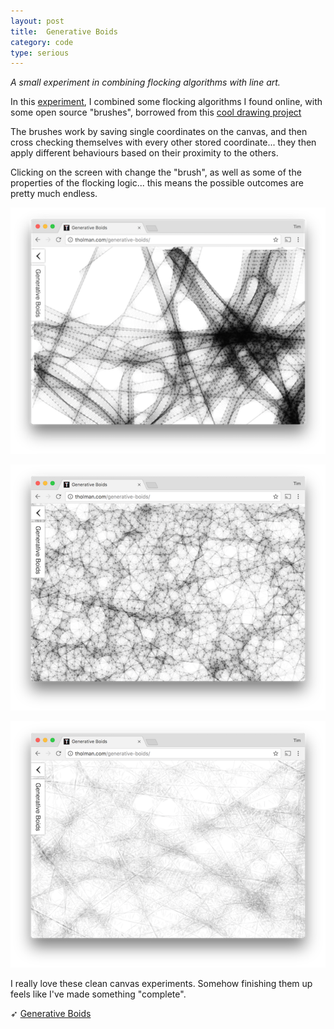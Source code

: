 ```yaml
---
layout: post
title:  Generative Boids
category: code
type: serious
---
```


*A small experiment in combining flocking algorithms with line art.*

In this [experiment](http://tholman.com/generative-boids/), I combined some flocking algorithms I found online, with some open source "brushes", borrowed from this [cool drawing project](http://mrdoob.com/projects/harmony/)

The brushes work by saving single coordinates on the canvas, and then cross checking themselves with every other stored coordinate... they then apply different behaviours based on their proximity to the others.

Clicking on the screen with change the "brush", as well as some of the properties of the flocking logic... this means the possible outcomes are pretty much endless.

![Example 1](/images/generative-boids-1.png)

![Example 2](/images/generative-boids-2.png)

![Example 3](/images/generative-boids-3.png)

I really love these clean canvas experiments. Somehow finishing them up feels like I've made something "complete".

➶ [Generative Boids](http://tholman.com/generative-boids/)